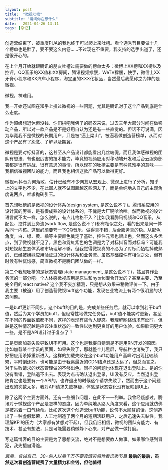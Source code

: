 ```yaml
---
layout: post
title:  "微视吐槽" 
subtitle: "请问你在想什么"
date:   2021-04-26 13:11
tags: [杂记]
---
```


创造营结束了，被重度PUA的我也终于可以爬上来吐槽。看个选秀节目要做十几个榜单也是醉了，要不要这么内卷……不过现在不重要，我支持的选手出道了，还是很开心的。

在上个月开始就跟腾讯的朋友吐槽过需要做的榜单太多：微博上XX榜和XX榜以及控评，QQ音乐的XX值和XX房间，腾讯视频撑腰，WeTV撑腰，快手，微信上XX牙膏小程序和XX汽车小程序，淘宝里的XXX化妆品，当然最后我愿称之为神的是微视。

微视，神难用。

我一开始还试图在知乎上搜过微视的一些问题，尤其是腾讯对于这个产品到底是什么态度。

作为超级想退休但没钱、你们拼吧我佛了的码农来说，过去三年大部分时间在做移动产品，所以对一款产品是不是好用自认为还是有一些直觉的。但话不可说满，因为毕竟我不是微视的长期用户，只是被“逼上梁山”，被逼着做创造营榜单，从而对这个产品有了怨念、了解以及期冀。

微视是要对标抖音的，这甚至从产品设计都能看出几丝端倪。而且我体感微视的团队有想法、有也很厉害的技术能力，毕竟短视频应用对移动端开发和后台云服务部署都是很有挑战、很有意思的事情，所以现在的吐槽主要是有种意难平的意味——我相信微视团队的能力，而且我也相信这款产品可以做得更好。

微视vs抖音为何落败，估计已经有不少网友从宏观上、微观上进行了分析，知乎上的文字也不少，在此鄙人就不试图超越这些网友了，而是单纯地从自己的主观角度说两点，唯求抛砖引玉。

首先想吐槽的是微视的设计体系(design system, 是这么说不？)。腾讯系应用的设计真的厉害，是有很成熟的设计体系的，不愧是大厂啊哈哈哈。然而微视的设计语言就不太一样，怎么说的，有点儿格格不入？比如我看腾讯视频和QQ音乐，从配色、控件到业务流(work flow, 是这么说不？)都有相似之处，看的出来是同一体系同一内核。这里必须要夸一下QQ音乐，做得真不错，后台服务真的稳。从配色角度，白、绿、黄、橘等主要颜色奠定了基础，控件元素也很出色，然而这么多优点，到了微视就不见了。黑色和霓虹紫色的色调是为了对标抖音而对标吗？可能我对短视频生态体系和市场理解不够，但我觉得微视真的不必为了对标而牺牲掉成熟的、已经被姐妹应用验证过的设计体系和业务流。虽然基础控件有相似之处，但有时候有种恍惚感，简直微视不是腾讯团队做的一样。

第二个我想吐槽的是状态管理(state management, 是这么说不？)，姑且算作业务流的一部分吧。个人体感微视应用是原生和hybrid混合开发的？甚至主要、乃至完全用的react native? 这个我不妄加猜测，只是想从效果来稍微评价一下。由于我主要（被迫）用了创造营微视buff这个功能，发现在业物流上有两个很明显的状态问题。

一是buff更新不同步。这个buff的目的是，完成某些任务后，就可以拿到若干buff值，然后为某个学员加buff，但经常性地做完任务后，buff值不能实时更新，甚至在不同的界面数值都不同，这样的表现有些令人疑惑。我理解网络请求有延时，但越是这种情况越是应该注重状态的一致性以达到更良好的用户体验。如果脑洞更大一些，是不是API设计过于复杂了？

二是页面加载失败导致UI不可用。这个也是我妄自猜测是不是用RN开发的原因。比如加载某个学员的页面，如果失败了，那就整个儿黑屏，导航栏也消失了，我只好把应用杀掉重新进入。这样的加载失败在这个buff功能用户高峰时出现比较频繁，平时倒还好。也可能是由于我离最近的CDN结点还是太远了，但总而言之，对于失败请求的状态管理做的不够出色。同样的问题也体现在退出登陆上。是的你没有看错，登陆退不出去。表现为点击确认退出登录，UI没有反应。当然退出登陆肯定也是要有一个API的，也许退出的时候这个请求失败了，然而由于这个问题出现的次数太多，我对API请求失败存疑，体感是状态变化没有反映到UI上。

除了这两个主要方面外，还有一些细节问题，在此不一一列举。我曾经疑惑过，腾讯对于微视这个产品是怎样的态度。因为单纯地从路人角度来看，这个应用就仿佛是被吊着一口气续命。比如这次这个创造营buff功能，说句不太顺耳的话，这创造出了一种虚假繁荣，人工地制造了两个月的短期活跃用户，之后迅速失去黏性。我理解KPI的压力（大家都有梦想对不起），但我仍旧相信，微视的团队有能力、有技术、甚至有想法，只是可能需要稍微静下心来，对产品做一做打磨。

写这篇博客的目的主要是为了思想交流，绝对不是想要教人做事。如果哪位感到冒犯，我先擅自滑跪。

*最后，告诫自己，30+的人以后千万不要真情实感地看选秀节目*
**最后的最后，虽然这次看创造营耗费了大量精力和金钱，但他值得**